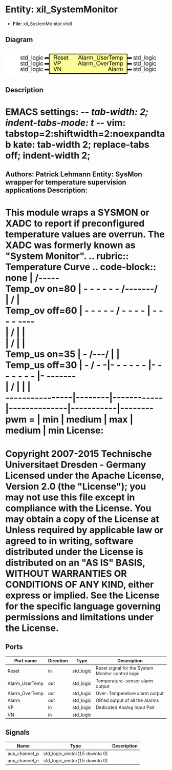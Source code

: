 # Entity: xil_SystemMonitor

- **File**: xil_SystemMonitor.vhdl
## Diagram

![Diagram](xil_SystemMonitor.svg "Diagram")
## Description

EMACS settings: -*-  tab-width: 2; indent-tabs-mode: t -*-
vim: tabstop=2:shiftwidth=2:noexpandtab
kate: tab-width 2; replace-tabs off; indent-width 2;
=============================================================================
Authors:				 	Patrick Lehmann
Entity:				 	SysMon wrapper for temperature supervision applications
Description:
-------------------------------------
This module wraps a SYSMON or XADC to report if preconfigured temperature values
are overrun. The XADC was formerly known as "System Monitor".
.. rubric:: Temperature Curve
.. code-block:: none
                   |                      /-----\
   Temp_ov   on=80 | - - - - - - /-------/       \
                   |            /        |        \
   Temp_ov  off=60 | - - - - - / - - - - | - - - - \----\
                   |          /          |              |\
                   |         /           |              | \
   Temp_us   on=35 | -  /---/            |              |  \
   Temp_us  off=30 | - / - -|- - - - - - |- - - - - - - |- -\------\
                   |  /     |            |              |           \
   ----------------|--------|------------|--------------|-----------|--------
   pwm =           |   min  |  medium    |   max        |   medium  |  min
License:
=============================================================================
Copyright 2007-2015 Technische Universitaet Dresden - Germany
Licensed under the Apache License, Version 2.0 (the "License");
you may not use this file except in compliance with the License.
You may obtain a copy of the License at
Unless required by applicable law or agreed to in writing, software
distributed under the License is distributed on an "AS IS" BASIS,
WITHOUT WARRANTIES OR CONDITIONS OF ANY KIND, either express or implied.
See the License for the specific language governing permissions and
limitations under the License.
=============================================================================
## Ports

| Port name      | Direction | Type      | Description                                       |
| -------------- | --------- | --------- | ------------------------------------------------- |
| Reset          | in        | std_logic | Reset signal for the System Monitor control logic |
| Alarm_UserTemp | out       | std_logic | Temperature-sensor alarm output                   |
| Alarm_OverTemp | out       | std_logic | Over-Temperature alarm output                     |
| Alarm          | out       | std_logic | OR'ed output of all the Alarms                    |
| VP             | in        | std_logic | Dedicated Analog Input Pair                       |
| VN             | in        | std_logic |                                                   |
## Signals

| Name          | Type                          | Description |
| ------------- | ----------------------------- | ----------- |
| aux_channel_p | std_logic_vector(15 downto 0) |             |
| aux_channel_n | std_logic_vector(15 downto 0) |             |

